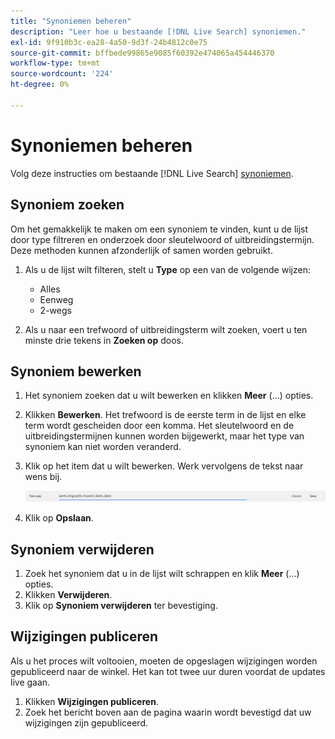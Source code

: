 ```yaml
---
title: "Synoniemen beheren"
description: "Leer hoe u bestaande [!DNL Live Search] synoniemen."
exl-id: 9f910b3c-ea28-4a50-9d3f-24b4812c0e75
source-git-commit: bffbede99865e9085f60392e474065a454446370
workflow-type: tm+mt
source-wordcount: '224'
ht-degree: 0%

---
```


# Synoniemen beheren

Volg deze instructies om bestaande [!DNL Live Search] [synoniemen](synonyms.md).

## Synoniem zoeken

Om het gemakkelijk te maken om een synoniem te vinden, kunt u de lijst door type filtreren en onderzoek door sleutelwoord of uitbreidingstermijn.  Deze methoden kunnen afzonderlijk of samen worden gebruikt.

1. Als u de lijst wilt filteren, stelt u **Type** op een van de volgende wijzen:

   * Alles
   * Eenweg
   * 2-wegs

1. Als u naar een trefwoord of uitbreidingsterm wilt zoeken, voert u ten minste drie tekens in **Zoeken op** doos.

## Synoniem bewerken

1. Het synoniem zoeken dat u wilt bewerken en klikken **Meer** (...) opties.

1. Klikken **Bewerken**.
Het trefwoord is de eerste term in de lijst en elke term wordt gescheiden door een komma. Het sleutelwoord en de uitbreidingstermijnen kunnen worden bijgewerkt, maar het type van synoniem kan niet worden veranderd.
1. Klik op het item dat u wilt bewerken. Werk vervolgens de tekst naar wens bij.

   ![tweerichtingssynoniem bewerken](assets/synonym-two-way-edit.png)

1. Klik op **Opslaan**.

## Synoniem verwijderen

1. Zoek het synoniem dat u in de lijst wilt schrappen en klik **Meer** (...) opties.
1. Klikken **Verwijderen**.
1. Klik op **Synoniem verwijderen** ter bevestiging.

## Wijzigingen publiceren

Als u het proces wilt voltooien, moeten de opgeslagen wijzigingen worden gepubliceerd naar de winkel. Het kan tot twee uur duren voordat de updates live gaan.

1. Klikken **Wijzigingen publiceren**.
1. Zoek het bericht boven aan de pagina waarin wordt bevestigd dat uw wijzigingen zijn gepubliceerd.
